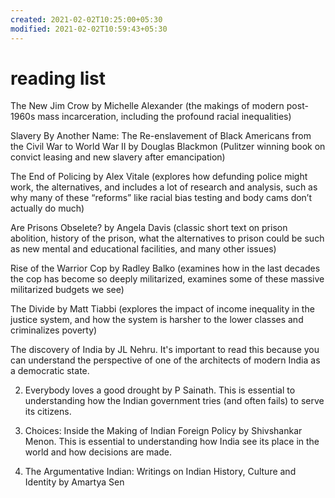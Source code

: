 ```yaml
---
created: 2021-02-02T10:25:00+05:30
modified: 2021-02-02T10:59:43+05:30
---
```


# reading list

The New Jim Crow by Michelle Alexander (the makings of modern post-1960s mass incarceration, including the profound racial inequalities)

Slavery By Another Name: The Re-enslavement of Black Americans from the Civil War to World War II by Douglas Blackmon (Pulitzer winning book on convict leasing and new slavery after emancipation)

The End of Policing by Alex Vitale (explores how defunding police might work, the alternatives, and includes a lot of research and analysis, such as why many of these “reforms” like racial bias testing and body cams don’t actually do much)

Are Prisons Obselete? by Angela Davis (classic short text on prison abolition, history of the prison, what the alternatives to prison could be such as new mental and educational facilities, and many other issues)

Rise of the Warrior Cop by Radley Balko (examines how in the last decades the cop has become so deeply militarized, examines some of these massive militarized budgets we see)

The Divide by Matt Tiabbi (explores the impact of income inequality in the justice system, and how the system is harsher to the lower classes and criminalizes poverty)

The discovery of India by JL Nehru. It's important to read this because you can understand the perspective of one of the architects of modern India as a democratic state.

 2. Everybody loves a good drought by P Sainath. This is essential to understanding how the Indian government tries (and often fails) to serve its citizens.

 3. Choices: Inside the Making of Indian Foreign Policy by Shivshankar Menon. This is essential to understanding how India see its place in the world and how decisions are made. 

 4. The Argumentative Indian: Writings on Indian History, Culture and Identity by Amartya Sen